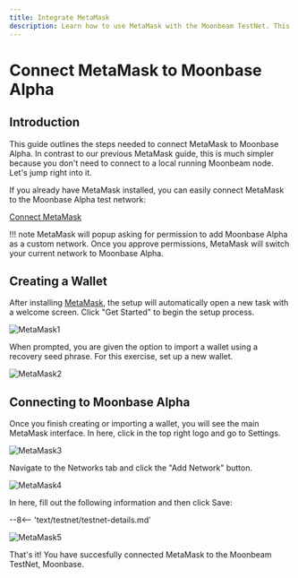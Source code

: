 ```yaml
---
title: Integrate MetaMask
description: Learn how to use MetaMask with the Moonbeam TestNet. This tutorial shows you how to connect a default installation of MetaMask to Moonbase Alpha.
---
```


# Connect MetaMask to Moonbase Alpha

## Introduction

This guide outlines the steps needed to connect MetaMask to Moonbase Alpha. In contrast to our previous MetaMask guide, this is much simpler because you don't need to connect to a local running Moonbeam node. Let's jump right into it.

If you already have MetaMask installed, you can easily connect MetaMask to the Moonbase Alpha test network:


<div class="button-wrapper">
    <a href="#" class="md-button connectMetaMask" value="moonbase">Connect MetaMask</a>
</div>

!!! note
    MetaMask will popup asking for permission to add Moonbase Alpha as a custom network. Once you approve permissions, MetaMask will switch your current network to Moonbase Alpha.

## Creating a Wallet

After installing [MetaMask](https://metamask.io), the setup will automatically open a new task with a welcome screen. Click "Get Started" to begin the setup process.

![MetaMask1](/images/testnet/testnet-metamask1.png)

When prompted, you are given the option to import a wallet using a recovery seed phrase. For this exercise, set up a new wallet.

![MetaMask2](/images/testnet/testnet-metamask2.png)

## Connecting to Moonbase Alpha

Once you finish creating or importing a wallet, you will see the main MetaMask interface. In here, click in the top right logo and go to Settings.

![MetaMask3](/images/testnet/testnet-metamask3.png)

Navigate to the Networks tab and click the "Add Network" button.

![MetaMask4](/images/testnet/testnet-metamask4.png)

In here, fill out the following information and then click Save:

--8<-- 'text/testnet/testnet-details.md'

![MetaMask5](/images/testnet/testnet-metamask5.png)

That's it! You have succesfully connected MetaMask to the Moonbeam TestNet, Moonbase.
